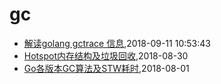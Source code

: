 # gc
* [解读golang gctrace 信息](/2018/2018-09-11-golang-gctrace-info),2018-09-11 10:53:43
* [Hotspot内存结构及垃圾回收](/2018/2018-08-30-hotspot-memory-and-gc),2018-08-30
* [Go各版本GC算法及STW耗时](/2018/2018-08-01-golang-gc-algorithm-and-pause),2018-08-01
